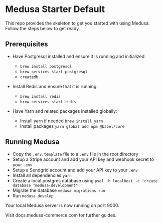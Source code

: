 # Medusa Starter Default

This repo provides the skeleton to get you started with using Medusa. Follow the steps below to get ready.

## Prerequisites
- Have Postgresql installed and ensure it is running and initialized.
    - `brew install postgresql`
    - `brew services start postgresql`
    - `createdb`

- Install Redis and ensure that it is running.
    - `brew install redis`
    - `brew services start redis`

- Have Yarn and related packages installed globally:
    - Install yarn if needed `brew install yarn` 
    - Install packages `yarn global add npm @babel/core`


## Running Medusa
- Copy the `.env.template` file to a `.env` file in the root directory
- Setup a Stripe account and add your API key and webhook secret to your `.env`
- Setup a Sendgrid account and add your API key to your `.env`
- Install all dependencies `yarn`
- Create a local postgres database using `psql -h localhost -c 'create database "medusa-development";'`
- Migrate the database `medusa migrations run`
- Run `medusa develop`

Your local Medusa server is now running on port 9000. 

Visit docs.medusa-commerce.com for further guides.

